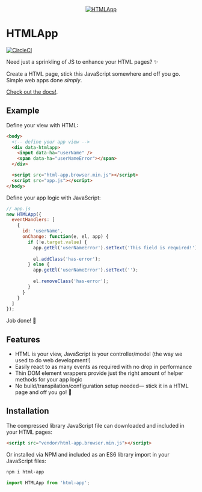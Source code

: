 <p align="center"><a href="https://html-app.com"><img alt="HTMLApp" src="https://www.html-app.com/img/logo.png"></a></p>

# HTMLApp

[![CircleCI](https://circleci.com/gh/AaronLeoCooper/html-app.svg?style=svg&circle-token=80bc42acba0754d42bc16d20afa52df4096c11fb)](https://circleci.com/gh/AaronLeoCooper/html-app)

Need just a sprinkling of JS to enhance your HTML pages? ✨

Create a HTML page, stick this JavaScript somewhere and off you go. Simple web apps done *simply*.

[Check out the docs!](https://html-app.com).

## Example

Define your view with HTML:

```html
<body>
  <!-- define your app view -->
  <div data-htmlapp>
    <input data-ha="userName" />
    <span data-ha="userNameError"></span>
  </div>

  <script src="html-app.browser.min.js"></script>
  <script src="app.js"></script>
</body>
```

Define your app logic with JavaScript:

```js
// app.js
new HTMLApp({
  eventHandlers: [
    {
      id: 'userName',
      onChange: function(e, el, app) {
        if (!e.target.value) {
          app.getEl('userNameError').setText('This field is required!');
  
          el.addClass('has-error');
        } else {
          app.getEl('userNameError').setText('');
  
          el.removeClass('has-error');
        }
      }
    }
  ]
});
```

Job done! 🎉

## Features

- HTML is your view, JavaScript is your controller/model (the way we used to do web development!)
- Easily react to as many events as required with no drop in performance
- Thin DOM element wrappers provide just the right amount of helper methods for your app logic
- No build/transpilation/configuration setup needed— stick it in a HTML page and off you go! 🚀

## Installation

The compressed library JavaScript file can downloaded and included in your HTML pages:

```html
<script src="vendor/html-app.browser.min.js"></script>
```

Or installed via NPM and included as an ES6 library import in your JavaScript files:

```bash
npm i html-app
```

```js
import HTMLApp from 'html-app';
```
